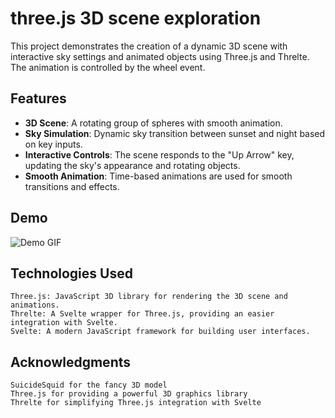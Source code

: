 # three.js 3D scene exploration

This project demonstrates the creation of a dynamic 3D scene with interactive sky settings and animated objects using Three.js and Threlte. The animation is controlled by the wheel event.

## Features
- **3D Scene**: A rotating group of spheres with smooth animation.
- **Sky Simulation**: Dynamic sky transition between sunset and night based on key inputs.
- **Interactive Controls**: The scene responds to the "Up Arrow" key, updating the sky's appearance and rotating objects.
- **Smooth Animation**: Time-based animations are used for smooth transitions and effects.

## Demo

![Demo GIF](scroll.gif)

## Technologies Used

    Three.js: JavaScript 3D library for rendering the 3D scene and animations.
    Threlte: A Svelte wrapper for Three.js, providing an easier integration with Svelte.
    Svelte: A modern JavaScript framework for building user interfaces.

 ## Acknowledgments

    SuicideSquid for the fancy 3D model
    Three.js for providing a powerful 3D graphics library
    Threlte for simplifying Three.js integration with Svelte